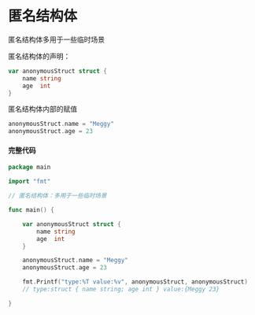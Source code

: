 # 匿名结构体

匿名结构体多用于一些临时场景

匿名结构体的声明：

```go
var anonymousStruct struct {
	name string
	age  int
}
```

匿名结构体内部的赋值

```go
anonymousStruct.name = "Meggy"
anonymousStruct.age = 23
```



#### 完整代码

```go
package main

import "fmt"

// 匿名结构体：多用于一些临时场景

func main() {

	var anonymousStruct struct {
		name string
		age  int
	}

	anonymousStruct.name = "Meggy"
	anonymousStruct.age = 23

	fmt.Printf("type:%T value:%v", anonymousStruct, anonymousStruct)
	// type:struct { name string; age int } value:{Meggy 23}

}

```
